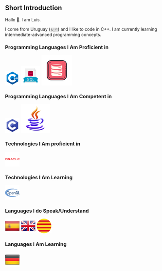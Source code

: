 ## Short Introduction

Hallo 👋. I am Luis.

I come from Uruguay (🇺🇾) and I like to code in C++. I am currently learning intermediate-advanced programming concepts.

### Programming Languages I Am Proficient in

![C++](./res/icons8-c++-48.png "C++")
![SQL](./res/icons8-sql-64.png "SQL")
![PLSQL](./res/icons8-oracle-pl-sql-100.png "PL/SQL")

### Programming Languages I Am Competent in

![C](./res/icons8-c-48.png "C")
![Java](./res/icons8-java-94.png "Java")

### Technologies I Am proficient in

![Oracle DB, Oracle Forms & Reports, Oracle Pro*C/C++](./res/icons8-oracle-logo-48.png "Oracle DB, Oracle Forms & Reports, Oracle Pro*C/C++")

### Technologies I Am Learning

![OpenGL](./res/opengl.png "OpenGL")

### Languages I do Speak/Understand

![Spanish](./res/spain.png "Spanish")
![English](./res/gb.png "English")
![Catalan](./res/catalonia.png "Catalan")

### Languages I Am Learning

![German](./res/deutschland.png "German")

<!--
**utm0st/utm0st** is a ✨ _special_ ✨ repository because its `README.md` (this file) appears on your GitHub profile.

Here are some ideas to get you started:

- 🔭 I’m currently working on ...
- 🌱 I’m currently learning ...
- 👯 I’m looking to collaborate on ...
- 🤔 I’m looking for help with ...
- 💬 Ask me about ...
- 📫 How to reach me: ...
- 😄 Pronouns: ...
- ⚡ Fun fact: ...
-->
